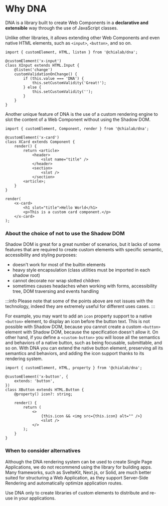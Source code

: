 # Why DNA

DNA is a library built to create Web Components in a **declarative and extensible** way through the use of JavaScript classes.

Unlike other libraries, it allows extending other Web Components and even native HTML elements, such as `<input>`, `<button>`, and so on.

```tsx
import { customElement, HTML, listen } from '@chialab/dna';

@customElement('x-input')
class XInput extends HTML.Input {
    @listen('change')
    customValidationOnChange() {
        if (this.value === 'DNA') {
            this.setCustomValidity('Great!');
        } else {
            this.setCustomValidity('');
        }
    }
}
```

Another unique feature of DNA is the use of a custom rendering engine to slot the content of a Web Component without using the Shadow DOM.

```tsx
import { customElement, Component, render } from '@chialab/dna';

@customElement('x-card')
class XCard extends Component {
    render() {
        return <article>
            <header>
                <slot name="title" />
            </header>
            <section>
                <slot />
            </section>
        <article>;
    }
}

render(
    <x-card>
        <h1 slot="title">Hello World</h1>
        <p>This is a custom card component.</p>
    </x-card>
);
```

### About the choice of not to use the Shadow DOM

Shadow DOM is great for a great number of scenarios, but it lacks of some features that are required to create custom elements with specific semantic, accessibility and styling purposes:

-   doesn't work for most of the builtin elements
-   heavy style encapsulation (class utilities must be imported in each shadow root)
-   cannot decorate nor wrap slotted children
-   sometimes causes headaches when working with forms, accessibility tree, DOM traversing and events handling

:::info
Please note that some of the points above are not issues with the technology, indeed they are extremely useful for different uses cases.
:::

For example, you may want to add an `icon` property support to a native `<button>` element, to display an icon before the button text. This is not possible with Shadow DOM, because you cannot create a custom `<button>` element with Shadow DOM, because the specification doesn't allow it. On other hand, if you define a `<custom-button>` you will loose all the semantics and behaviors of a native button, such as being focusable, submittable, and so on.
With DNA you can extend the native button element, preserving all its semantics and behaviors, and adding the icon support thanks to its rendering system.

```tsx
import { customElement, HTML, property } from '@chialab/dna';

@customElement('x-button', {
    extends: 'button',
})
class XButton extends HTML.Button {
    @property() icon?: string;

    render() {
        return (
            <>
                {this.icon && <img src={this.icon} alt="" />}
                <slot />
            </>
        );
    }
}
```

### When to consider alternatives

Although the DNA rendering system can be used to create Single Page Applications, we do not recommend using the library for building apps. Many frameworks, such as SvelteKit, Next.js, or Solid, are much better suited for structuring a Web Application, as they support Server-Side Rendering and automatically optimize application routes.

Use DNA only to create libraries of custom elements to distribute and re-use in your applications.

